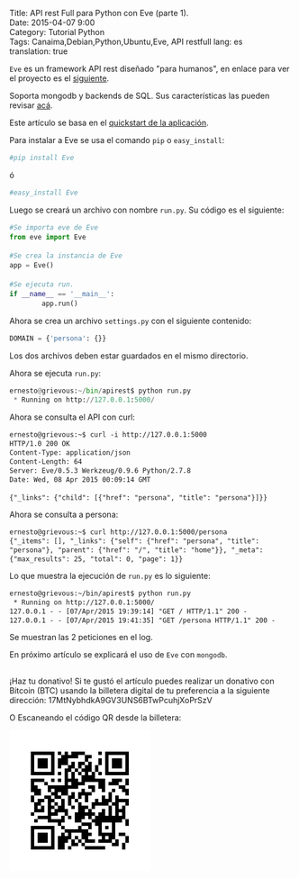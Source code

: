 Title: API rest Full para Python con Eve (parte 1).  
Date: 2015-04-07 9:00  
Category: Tutorial Python  
Tags: Canaima,Debian,Python,Ubuntu,Eve, API restfull 
lang: es  
translation: true  

`Eve` es un framework API rest diseñado "para humanos", en enlace para ver el proyecto es el [siguiente](https://docs.python-eve.org/en/stable/).

Soporta mongodb y backends de SQL. Sus características las pueden revisar [acá](https://docs.python-eve.org/en/stable/features.html).

Este artículo se basa en el [quickstart de la aplicación](https://docs.python-eve.org/en/stable/quickstart.html).

Para instalar a Eve se usa el comando `pip` o `easy_install`:
```python
#pip install Eve
```
ó
```python
#easy_install Eve
```
Luego se creará un archivo con nombre `run.py`. Su código es el siguiente:
```python
#Se importa eve de Eve
from eve import Eve

#Se crea la instancia de Eve
app = Eve()

#Se ejecuta run.
if __name__ == '__main__':
        app.run()
```

Ahora se crea un archivo `settings.py` con el siguiente contenido:
```python
DOMAIN = {'persona': {}}
```
Los dos archivos deben estar guardados en el mismo directorio.

Ahora se ejecuta `run.py`:
```python
ernesto@grievous:~/bin/apirest$ python run.py
 * Running on http://127.0.0.1:5000/
```
Ahora se consulta el API con curl:
```
ernesto@grievous:~$ curl -i http://127.0.0.1:5000
HTTP/1.0 200 OK
Content-Type: application/json
Content-Length: 64
Server: Eve/0.5.3 Werkzeug/0.9.6 Python/2.7.8
Date: Wed, 08 Apr 2015 00:09:14 GMT

{"_links": {"child": [{"href": "persona", "title": "persona"}]}}
```

Ahora se consulta a persona:
```
ernesto@grievous:~$ curl http://127.0.0.1:5000/persona
{"_items": [], "_links": {"self": {"href": "persona", "title": "persona"}, "parent": {"href": "/", "title": "home"}}, "_meta": {"max_results": 25, "total": 0, "page": 1}}
```
Lo que muestra la ejecución de `run.py` es lo siguiente:
```
ernesto@grievous:~/bin/apirest$ python run.py
 * Running on http://127.0.0.1:5000/
127.0.0.1 - - [07/Apr/2015 19:39:14] "GET / HTTP/1.1" 200 -
127.0.0.1 - - [07/Apr/2015 19:41:35] "GET /persona HTTP/1.1" 200 -
```
Se muestran las 2 peticiones en el log.

En próximo artículo se explicará el uso de `Eve` con `mongodb`.

##  ##
¡Haz tu donativo!
Si te gustó el artículo puedes realizar un donativo con Bitcoin (BTC)
usando la billetera digital de tu preferencia a la siguiente
dirección: 17MtNybhdkA9GV3UNS6BTwPcuhjXoPrSzV

O Escaneando el código QR desde la billetera:

![17MtNybhdkA9GV3UNS6BTwPcuhjXoPrSzV](./images/17MtNybhdkA9GV3UNS6BTwPcuhjXoPrSzV.png)

